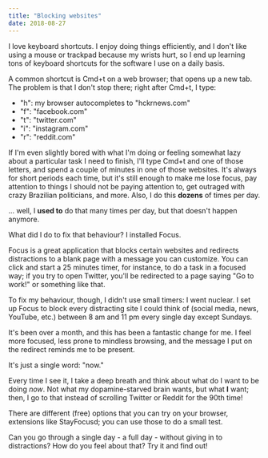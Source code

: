 ```yaml
---
title: "Blocking websites"
date: 2018-08-27
---
```


I love keyboard shortcuts. I enjoy doing things efficiently, and I don't like using a mouse or trackpad because my wrists hurt, so I end up learning tons of keyboard shortcuts for the software I use on a daily basis.

A common shortcut is Cmd+t on a web browser; that opens up a new tab. The problem is that I don't stop there; right after Cmd+t, I type:

- "h": my browser autocompletes to "hckrnews.com"
- "f": "facebook.com"
- "t": "twitter.com"
- "i": "instagram.com"
- "r": "reddit.com"

If I'm even slightly bored with what I'm doing or feeling somewhat lazy about a particular task I need to finish, I'll type Cmd+t and one of those letters, and spend a couple of minutes in one of those websites. It's always for short periods each time, but it's still enough to make me lose focus, pay attention to things I should not be paying attention to, get outraged with crazy Brazilian politicians, and more. Also, I do this **dozens** of times per day.

... well, I **used to** do that many times per day, but that doesn't happen anymore.

What did I do to fix that behaviour? I installed Focus.

Focus is a great application that blocks certain websites and redirects distractions to a blank page with a message you can customize. You can click and start a 25 minutes timer, for instance, to do a task in a focused way; if you try to open Twitter, you'll be redirected to a page saying "Go to work!" or something like that.

To fix my behaviour, though, I didn't use small timers: I went nuclear. I set up Focus to block every distracting site I could think of (social media, news, YouTube, etc.) between 8 am and 11 pm every single day except Sundays.

It's been over a month, and this has been a fantastic change for me. I feel more focused, less prone to mindless browsing, and the message I put on the redirect reminds me to be present.

It's just a single word: "now."

Every time I see it, I take a deep breath and think about what do I want to be doing _now_. Not what my dopamine-starved brain wants, but what **I** want; then, I go to that instead of scrolling Twitter or Reddit for the 90th time!

There are different (free) options that you can try on your browser, extensions like StayFocusd; you can use those to do a small test.

Can you go through a single day - a full day - without giving in to distractions? How do you feel about that? Try it and find out!
